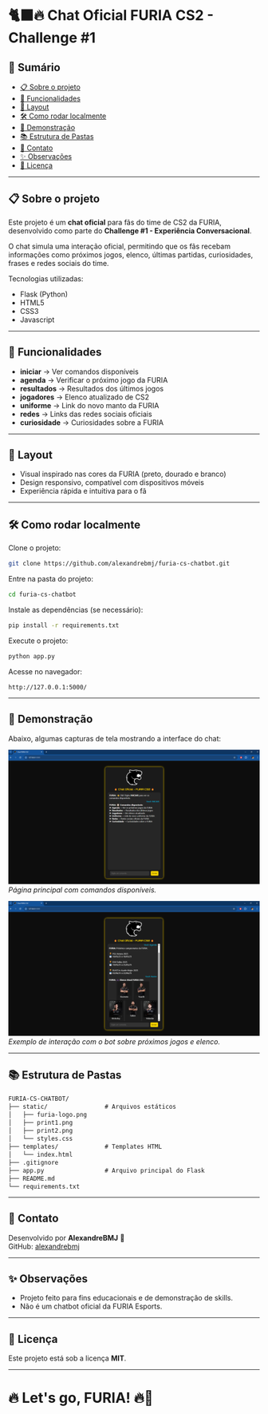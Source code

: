 # 🐈‍⬛🔥 Chat Oficial FURIA CS2 - Challenge #1

## 📑 Sumário

- [📋 Sobre o projeto](#-sobre-o-projeto)
- [🚀 Funcionalidades](#-funcionalidades)
- [🎨 Layout](#-layout)
- [🛠 Como rodar localmente](#-como-rodar-localmente)
- [📸 Demonstração](#-demonstração)
- [📚 Estrutura de Pastas](#-estrutura-de-pastas)
- [📢 Contato](#-contato)
- [✨ Observações](#-observações)
- [📌 Licença](#-licença)

---

## 📋 Sobre o projeto

Este projeto é um **chat oficial** para fãs do time de CS2 da FURIA, desenvolvido como parte do **Challenge #1 - Experiência Conversacional**.

O chat simula uma interação oficial, permitindo que os fãs recebam informações como próximos jogos, elenco, últimas partidas, curiosidades, frases e redes sociais do time.

Tecnologias utilizadas:

- Flask (Python)
- HTML5
- CSS3
- Javascript

---

## 🚀 Funcionalidades

- **iniciar** → Ver comandos disponíveis
- **agenda** → Verificar o próximo jogo da FURIA
- **resultados** → Resultados dos últimos jogos
- **jogadores** → Elenco atualizado de CS2
- **uniforme** → Link do novo manto da FURIA
- **redes** → Links das redes sociais oficiais
- **curiosidade** → Curiosidades sobre a FURIA

---

## 🎨 Layout

- Visual inspirado nas cores da FURIA (preto, dourado e branco)
- Design responsivo, compatível com dispositivos móveis
- Experiência rápida e intuitiva para o fã

---

## 🛠 Como rodar localmente

Clone o projeto:

```bash
git clone https://github.com/alexandrebmj/furia-cs-chatbot.git
```

Entre na pasta do projeto:

```bash
cd furia-cs-chatbot
```

Instale as dependências (se necessário):

```bash
pip install -r requirements.txt
```

Execute o projeto:

```bash
python app.py
```

Acesse no navegador:

```
http://127.0.0.1:5000/
```

---

## 📸 Demonstração

Abaixo, algumas capturas de tela mostrando a interface do chat:

![Tela inicial do chat](static/print1.png)
*Página principal com comandos disponíveis.*

![Interação com bot](static/print2.png)
*Exemplo de interação com o bot sobre próximos jogos e elenco.*

---

## 📚 Estrutura de Pastas

```
FURIA-CS-CHATBOT/
├── static/                # Arquivos estáticos
│   ├── furia-logo.png
│   ├── print1.png
│   ├── print2.png
│   └── styles.css
├── templates/             # Templates HTML
│   └── index.html
├── .gitignore
├── app.py                 # Arquivo principal do Flask
├── README.md
└── requirements.txt
```

---

## 📢 Contato

Desenvolvido por **AlexandreBMJ** 🚀\
GitHub: [alexandrebmj](https://github.com/alexandrebmj)

---

## ✨ Observações

- Projeto feito para fins educacionais e de demonstração de skills.
- Não é um chatbot oficial da FURIA Esports.

---

## 📌 Licença

Este projeto está sob a licença **MIT**.

---

# 🔥 Let's go, FURIA! 🔥🖤

